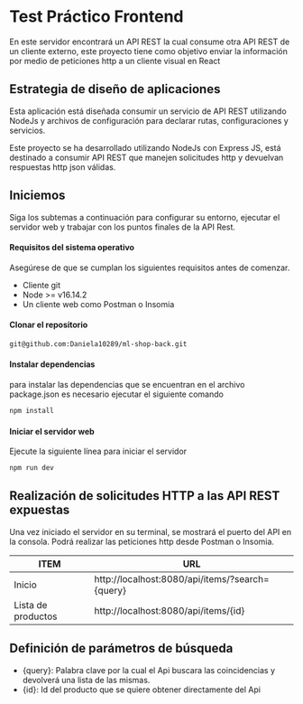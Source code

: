 # Test Práctico Frontend

En este servidor encontrará un API REST la cual consume otra API REST de un cliente externo, este proyecto tiene como objetivo enviar la información por medio de peticiones http a un cliente visual en React

## Estrategia de diseño de aplicaciones

Esta aplicación está diseñada consumir un servicio de API REST utilizando NodeJs y archivos de configuración para declarar rutas, configuraciones y servicios.

Este proyecto se ha desarrollado utilizando NodeJs con Express JS, está destinado a consumir API REST que manejen solicitudes http y devuelvan respuestas http json válidas.

## Iniciemos

Siga los subtemas a continuación para configurar su entorno, ejecutar el servidor web y trabajar con los puntos finales de la API Rest.

#### Requisitos del sistema operativo
Asegúrese de que se cumplan los siguientes requisitos antes de comenzar.

- Cliente git
- Node >= v16.14.2
- Un cliente web como Postman o Insomia

#### Clonar el repositorio

```sh
git@github.com:Daniela10289/ml-shop-back.git
```

#### Instalar dependencias

para instalar las dependencias que se encuentran en el archivo package.json es necesario ejecutar el siguiente comando

```sh
npm install
```

#### Iniciar el servidor web

Ejecute la siguiente línea para iniciar el servidor

```sh
npm run dev
```

## Realización de solicitudes HTTP a las API REST expuestas

Una vez iniciado el servidor en su terminal, se mostrará el puerto del API en la consola.
Podrá realizar las peticiones http desde Postman o Insomia.

| ITEM | URL |
| ------ | ------ |
| Inicio | http://localhost:8080/api/items/?search={query} |
| Lista de productos | http://localhost:8080/api/items/{id} |

## Definición de parámetros de búsqueda

- {query}: Palabra clave por la cual el Api buscara las coincidencias y devolverá una lista de las mismas.
- {id}: Id del producto que se quiere obtener directamente del Api


